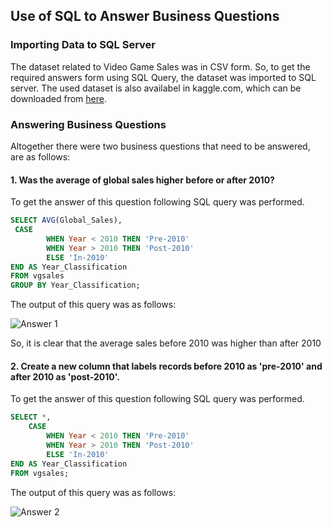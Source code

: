 ## Use of SQL to Answer Business Questions

### Importing Data to SQL Server
The dataset related to Video Game Sales was in CSV form. So, to get the required answers form using SQL Query, the dataset was imported to SQL server. The used dataset is also availabel in kaggle.com, which can be downloaded from [here](https://www.kaggle.com/datasets/gregorut/videogamesales?resource=download).

### Answering Business Questions
Altogether there were two business questions that need to be answered, are as follows:

#### 1. Was the average of global sales higher before or after 2010?

To get the answer of this question following SQL query was performed.
```sql
SELECT AVG(Global_Sales),
 CASE
        WHEN Year < 2010 THEN 'Pre-2010'
        WHEN Year > 2010 THEN 'Post-2010'
        ELSE 'In-2010'
END AS Year_Classification
FROM vgsales
GROUP BY Year_Classification;
```

The output of this query was as follows:

![Answer 1](https://user-images.githubusercontent.com/109762085/201998411-0ac3918d-3e65-46be-b913-aa94731ae9dc.png)

So, it is clear that the average sales before 2010 was higher than after 2010

#### 2. Create a new column that labels records before 2010 as 'pre-2010' and after 2010 as 'post-2010'.

To get the answer of this question following SQL query was performed.
```sql
SELECT *,
    CASE
        WHEN Year < 2010 THEN 'Pre-2010'
        WHEN Year > 2010 THEN 'Post-2010'
        ELSE 'In-2010'
END AS Year_Classification
FROM vgsales;
```

The output of this query was as follows:

![Answer 2](https://user-images.githubusercontent.com/109762085/201997487-910bb4e3-8ce2-4e99-95d2-b03cbb48d3c1.png)
